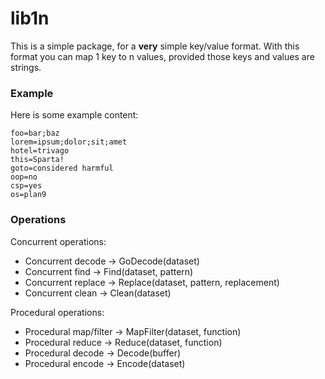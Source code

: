# lib1n
This is a simple package, for a **very** simple key/value format.
With this format you can map 1 key to n values, provided those keys and values are strings.

### Example
Here is some example content:
```
foo=bar;baz
lorem=ipsum;dolor;sit;amet
hotel=trivago
this=Sparta!
goto=considered harmful
oop=no
csp=yes
os=plan9
```

### Operations
Concurrent operations:
* Concurrent decode -> GoDecode(dataset)
* Concurrent find -> Find(dataset, pattern)
* Concurrent replace -> Replace(dataset, pattern, replacement)
* Concurrent clean -> Clean(dataset)

Procedural operations:
* Procedural map/filter -> MapFilter(dataset, function)
* Procedural reduce -> Reduce(dataset, function)
* Procedural decode -> Decode(buffer)
* Procedural encode -> Encode(dataset)
